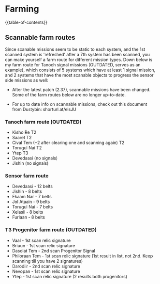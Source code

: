 # Farming
{{table-of-contents}}
## Scannable farm routes
Since scanable missions seem to be static to each system, and the 1st scanned system is 'refreshed' after a 7th system has been scanned, you can make yourself a farm route for different mission types. Down below is my farm route for Tanoch signal missions (OUTDATED, serves as an example), which consists of 5 systems which have at least 1 signal mission, and 2 systems that have the most scanable objects to progress the sensor side missions as well:

- After the latest patch (2.37), scannable missions have been changed. Some of the farm routes below are no longer up-to-date.

- For up to date info on scannable missions, check out this document from Dustybin: shorturl.at/elsJU

### Tanoch farm route (OUTDATED)
- Kisho Re T2
- Saaret T2
- Cival Tem (+2 after clearing one and scanning again) T2
- Torugul Nai T2
- Ytep T3
- Devedaasi (no signals)
- Jishin (no signals)

### Sensor farm route
- Devedaasi - 12 belts
- Jishin - 8 belts
- Ekaam Nar - 7 belts
- Jol Ataain - 9 belts
- Torugul Nai - 7 belts
- Xelasii - 8 belts
- Furlaan - 8 belts

### T3 Progenitor farm route (OUTDATED)
- Vaal - 1st scan relic signature
- Briuun - 1st scan relic signature
- Dasolat Tem - 2nd scan Progenitor Signal
- Philoraan Tem - 1st scan relic signature (1st result in list, not 2nd. Keep scanning till you have 2 signatures)
- Darodiir - 2nd scan relic signature
- Nevopan - 1st scan relic signature
- Ytep - 1st scan relic signature (2 results both progenitors)
